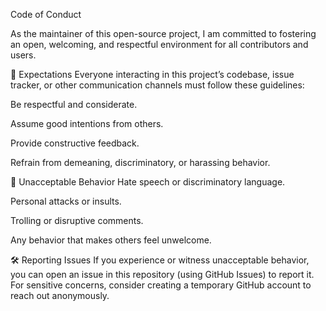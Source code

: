Code of Conduct

As the maintainer of this open-source project, I am committed to fostering an open, welcoming, and respectful environment for all contributors and users.

🚦 Expectations
Everyone interacting in this project’s codebase, issue tracker, or other communication channels must follow these guidelines:

Be respectful and considerate.

Assume good intentions from others.

Provide constructive feedback.

Refrain from demeaning, discriminatory, or harassing behavior.

🚫 Unacceptable Behavior
Hate speech or discriminatory language.

Personal attacks or insults.

Trolling or disruptive comments.

Any behavior that makes others feel unwelcome.

🛠 Reporting Issues
If you experience or witness unacceptable behavior, you can open an issue in this repository (using GitHub Issues) to report it. For sensitive concerns, consider creating a temporary GitHub account to reach out anonymously.